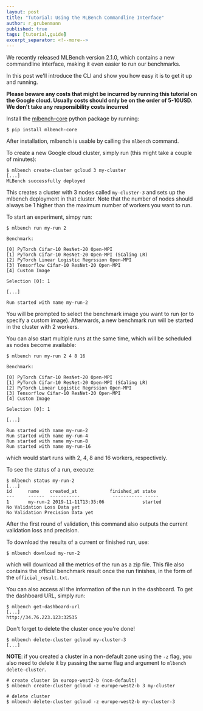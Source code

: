 ```yaml
---
layout: post
title: "Tutorial: Using the MLBench Commandline Interface"
author: r_grubenmann
published: true
tags: [tutorial,guide]
excerpt_separator: <!--more-->
---
```


We recently released MLBench version 2.1.0, which contains a new commandline interface, making it even easier to run our benchmarks.

In this post we'll introduce the CLI and show you how easy it is to get it up and running.

<!--more-->

**Please beware any costs that might be incurred by running this tutorial on the Google cloud. Usually costs should only be on the order of 5-10USD. We don't take any responsibility costs incurred**

Install the [mlbench-core](https://github.com/mlbench/mlbench-core/tree/master) python package by running:

```shell
$ pip install mlbench-core
```

After installation, mlbench is usable by calling the ``mlbench`` command.

To create a new Google cloud cluster, simply run (this might take a couple of minutes):

```shell
$ mlbench create-cluster gcloud 3 my-cluster
[...]
MLBench successfully deployed
```

This creates a cluster with 3 nodes called ``my-cluster-3`` and sets up the mlbench deployment in that cluster. Note that the number of nodes should always be 1 higher than the maximum number of workers you want to run.

To start an experiment, simpy run:

```shell
$ mlbench run my-run 2

Benchmark:

[0] PyTorch Cifar-10 ResNet-20 Open-MPI
[1] PyTorch Cifar-10 ResNet-20 Open-MPI (SCaling LR)
[2] PyTorch Linear Logistic Regrssion Open-MPI
[3] Tensorflow Cifar-10 ResNet-20 Open-MPI
[4] Custom Image

Selection [0]: 1

[...]

Run started with name my-run-2
```

You will be prompted to select the benchmark image you want to run (or to specify a custom image). Afterwards, a new benchmark run will be started in the cluster with 2 workers.

You can also start multiple runs at the same time, which will be scheduled as nodes become available:

```shell
$ mlbench run my-run 2 4 8 16

Benchmark:

[0] PyTorch Cifar-10 ResNet-20 Open-MPI
[1] PyTorch Cifar-10 ResNet-20 Open-MPI (SCaling LR)
[2] PyTorch Linear Logistic Regrssion Open-MPI
[3] Tensorflow Cifar-10 ResNet-20 Open-MPI
[4] Custom Image

Selection [0]: 1

[...]

Run started with name my-run-2
Run started with name my-run-4
Run started with name my-run-8
Run started with name my-run-16
```

which would start runs with 2, 4, 8 and 16 workers, respectively.

To see the status of a run, execute:

```shell
$ mlbench status my-run-2
[...]
id      name    created_at            finished_at state
---     ------  -----------            ----------- -----
1       my-run-2 2019-11-11T13:35:06              started
No Validation Loss Data yet
No Validation Precision Data yet
```

After the first round of validation, this command also outputs the current validation loss and precision.

To download the results of a current or finished run, use:

```shell
$ mlbench download my-run-2
```

which will download all the metrics of the run as a zip file. This file also contains the official benchmark result once the run finishes, in the form of the ``official_result.txt``.

You can also access all the information of the run in the dashboard. To get the dashboard URL, simply run:

```shell
$ mlbench get-dashboard-url
[...]
http://34.76.223.123:32535
```

Don't forget to delete the cluster once you're done!

```shell
$ mlbench delete-cluster gcloud my-cluster-3
[...]
```

**NOTE**: if you created a cluster in a non-default zone using the `-z` flag, 
you also need to delete it by passing the same flag and argument to `mlbench delete-cluster`.

```shell
# create cluster in europe-west2-b (non-default)
$ mlbench create-cluster gcloud -z europe-west2-b 3 my-cluster

# delete cluster
$ mlbench delete-cluster gcloud -z europe-west2-b my-cluster-3
```
